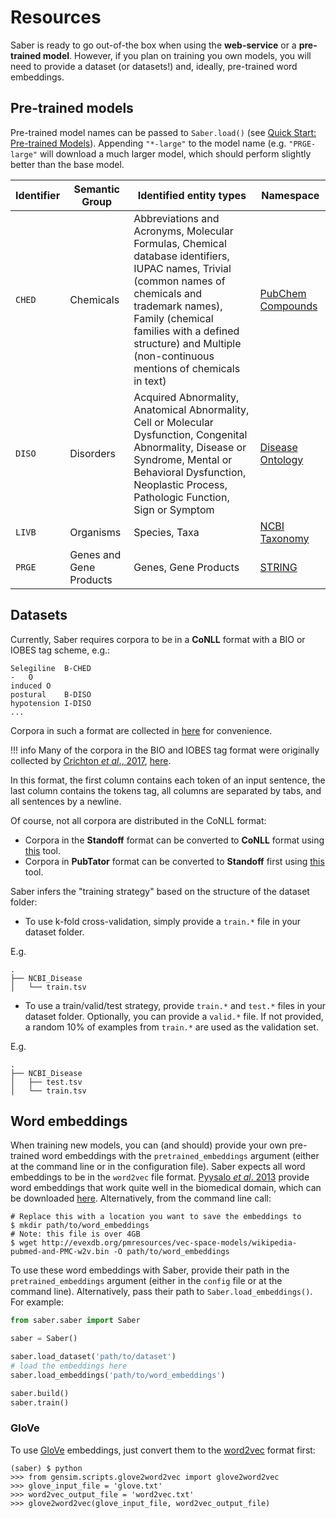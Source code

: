 # Resources

Saber is ready to go out-of-the box when using the __web-service__ or a __pre-trained model__. However, if you plan on training you own models, you will need to provide a dataset (or datasets!) and, ideally, pre-trained word embeddings.

## Pre-trained models

Pre-trained model names can be passed to `Saber.load()` (see [Quick Start: Pre-trained Models](https://baderlab.github.io/saber/quick_start/#pre-trained-models)). Appending `"*-large"` to the model name (e.g. `"PRGE-large"` will download a much larger model, which should perform slightly better than the base model.

Identifier | Semantic Group | Identified entity types | Namespace |
---------- | -------------- | ----------------------- | --------- |
`CHED` | Chemicals | Abbreviations and Acronyms, Molecular Formulas, Chemical database identifiers, IUPAC names, Trivial (common names of chemicals and trademark names), Family (chemical families with a defined structure) and Multiple (non-continuous mentions of chemicals in text) | [PubChem Compounds](https://pubchem.ncbi.nlm.nih.gov/)
`DISO` | Disorders | Acquired Abnormality, Anatomical Abnormality, Cell or Molecular Dysfunction, Congenital Abnormality, Disease or Syndrome, Mental or Behavioral Dysfunction, Neoplastic Process, Pathologic Function, Sign or Symptom | [Disease Ontology](http://disease-ontology.org/)
`LIVB` | Organisms | Species, Taxa | [NCBI Taxonomy](https://www.ncbi.nlm.nih.gov/taxonomy)
`PRGE` | Genes and Gene Products | Genes, Gene Products | [STRING](https://string-db.org/)

## Datasets

Currently, Saber requires corpora to be in a **CoNLL** format with a BIO or IOBES tag scheme, e.g.:

```
Selegiline	B-CHED
-	O
induced	O
postural	B-DISO
hypotension	I-DISO
...
```

Corpora in such a format are collected in [here](https://github.com/BaderLab/Biomedical-Corpora) for convenience.

!!! info
      Many of the corpora in the BIO and IOBES tag format were originally collected by [Crichton _et al_., 2017](https://doi.org/10.1186/s12859-017-1776-8), [here](https://github.com/cambridgeltl/MTL-Bioinformatics-2016).

In this format, the first column contains each token of an input sentence, the last column contains the tokens tag, all columns are separated by tabs, and all sentences by a newline.

Of course, not all corpora are distributed in the CoNLL format:

- Corpora in the **Standoff** format can be converted to **CoNLL** format using [this](https://github.com/spyysalo/standoff2conll) tool.
- Corpora in **PubTator** format can be converted to **Standoff** first using [this](https://github.com/spyysalo/pubtator) tool.

Saber infers the "training strategy" based on the structure of the dataset folder:

- To use k-fold cross-validation, simply provide a `train.*` file in your dataset folder.

E.g.
```
.
├── NCBI_Disease
│   └── train.tsv
```

- To use a train/valid/test strategy, provide `train.*` and `test.*` files in your dataset folder. Optionally, you can provide a `valid.*` file. If not provided, a random 10% of examples from `train.*` are used as the validation set.

E.g.
```
.
├── NCBI_Disease
│   ├── test.tsv
│   └── train.tsv
```

## Word embeddings

When training new models, you can (and should) provide your own pre-trained word embeddings with the `pretrained_embeddings` argument (either at the command line or in the configuration file). Saber expects all word embeddings to be in the `word2vec` file format. [Pyysalo _et al_. 2013](https://pdfs.semanticscholar.org/e2f2/8568031e1902d4f8ee818261f0f2c20de6dd.pdf) provide word embeddings that work quite well in the biomedical domain, which can be downloaded [here](http://bio.nlplab.org). Alternatively, from the command line call:

```
# Replace this with a location you want to save the embeddings to
$ mkdir path/to/word_embeddings
# Note: this file is over 4GB
$ wget http://evexdb.org/pmresources/vec-space-models/wikipedia-pubmed-and-PMC-w2v.bin -O path/to/word_embeddings
```

To use these word embeddings with Saber, provide their path in the `pretrained_embeddings` argument (either in the `config` file or at the command line). Alternatively, pass their path to `Saber.load_embeddings()`. For example:

```python
from saber.saber import Saber

saber = Saber()

saber.load_dataset('path/to/dataset')
# load the embeddings here
saber.load_embeddings('path/to/word_embeddings')

saber.build()
saber.train()
```

### GloVe

To use [GloVe](https://nlp.stanford.edu/projects/glove/) embeddings, just convert them to the [word2vec](https://code.google.com/archive/p/word2vec/) format first:

```
(saber) $ python
>>> from gensim.scripts.glove2word2vec import glove2word2vec
>>> glove_input_file = 'glove.txt'
>>> word2vec_output_file = 'word2vec.txt'
>>> glove2word2vec(glove_input_file, word2vec_output_file)
```

